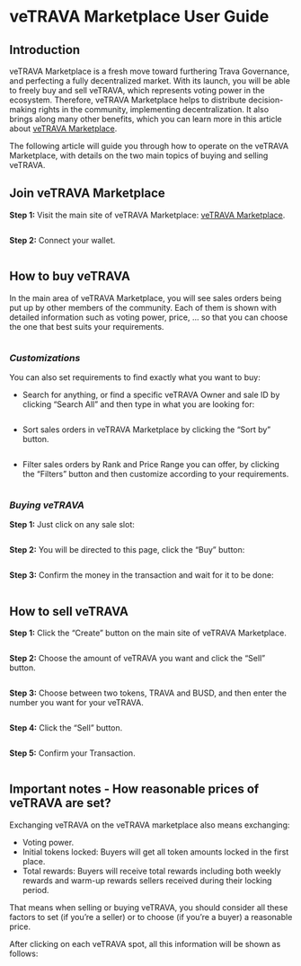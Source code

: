 # veTRAVA Marketplace User Guide

## Introduction

veTRAVA Marketplace is a fresh move toward furthering Trava Governance, and perfecting a fully decentralized market. With its launch, you will be able to freely buy and sell veTRAVA, which represents voting power in the ecosystem. Therefore, veTRAVA Marketplace helps to distribute decision-making rights in the community, implementing decentralization. It also brings along many other benefits, which you can learn more in this article about [veTRAVA Marketplace](https://nft-app.trava.finance/marketplace/ve-trava).

The following article will guide you through how to operate on the veTRAVA Marketplace, with details on the two main topics of buying and selling veTRAVA.

## Join veTRAVA Marketplace

**Step 1:** Visit the main site of veTRAVA Marketplace:  [veTRAVA Marketplace](https://nft-app.trava.finance/marketplace/ve-trava).

<figure><img src="https://lh4.googleusercontent.com/rSzHYdhMbWf9BQO9mQNbud3H2-0Osgd3KxY7HvdfI8ZAMCgWVmpmDYiwO27gsK8vXJPly4qOF3rDE3c2LGuVZz73A8iLP7oSD-HEkcQvpH67v0ih2k2vVDIvYNnxiCtZVwoVE6tFhkt4gCuBVbb1VuM" alt=""><figcaption></figcaption></figure>

**Step 2:** Connect your wallet.

<figure><img src="https://lh6.googleusercontent.com/2qyvtJH3zgnBbXpafic-U51qVpsW4rarfV7R-glhfs8d3JFVuhrtIwEiNzR5qeeeeRmSZYbzNor2C6Qz_RHEWX_2-f3PrNBkP0tPYaF8jARXTVEQw3QX1nuYTZXWI9V9j9NlipIeN9erKun8x_pa1cY" alt=""><figcaption></figcaption></figure>

## How to buy veTRAVA

In the main area of veTRAVA Marketplace, you will see sales orders being put up by other members of the community. Each of them is shown with detailed information such as voting power, price, … so that you can choose the one that best suits your requirements.

<figure><img src="https://lh5.googleusercontent.com/KZzeMSEkHAA66CcrQQlqd1SFTTgjlFBP9BhK0-ltWHNBjkkqVfniHfGqKD9rRhiLFVJFMxpP6ew2c_wd0RVdKydALfvzk81pllBt7LD6UhhaD4xIdHWA6R02yTkEzPOGWwkWveEK-YYOcdPvW0mKzIE" alt=""><figcaption></figcaption></figure>

### _Customizations_

You can also set requirements to find exactly what you want to buy:

* Search for anything, or find a specific veTRAVA Owner and sale ID by clicking “Search All” and then type in what you are looking for:

<figure><img src="https://lh5.googleusercontent.com/Hm11hdeQTyCm5yU0HZceIcpNl2OJbdv_hyV6qSBb5q5fDAMoTtD6ubbBVVEWaM-sRLOnsdFc12FHIv5St8LY9bu4kDchEH34XCzc3TvO2U3B8kX3gU_uZkqvM9kYXjRAvt560UuSwJiiXLuuiaeqPR4" alt=""><figcaption></figcaption></figure>

* Sort sales orders in veTRAVA Marketplace by clicking the “Sort by” button.

<figure><img src="https://lh4.googleusercontent.com/GM3c8MFvmNG7qMi6NuuZvEu0_JfFo-cKN1Xn0Z3w5TzDO4ruzn2u83BONq5BIlwUCdkXEkMaTpChejn122tRwmRC-YxPXz2isxGRNFIjM9RnB5iZf0qaiplxsNc6zVw6hiGpKPdLPq7JY9H7V09XgTI" alt=""><figcaption></figcaption></figure>

* Filter sales orders by Rank and Price Range you can offer, by clicking the “Filters” button and then customize according to your requirements.

<figure><img src="https://lh5.googleusercontent.com/gzrn1cFaHcF9Df-nqsgHGXufmevaOOTBiCNw0d8FXWlj0BaV4AQnhybmr_kN_Oip9Yu7HgHlK2vC3AXntAB0_mPZ1OLL_Bdtx6SdA7XzF8c_Dn3YcIsbeLDOsR7ySlK-aFdCcraK_vQ-Sxw4YaIMX_8" alt=""><figcaption></figcaption></figure>

### _Buying veTRAVA_

**Step 1:** Just click on any sale slot:

<figure><img src="https://lh6.googleusercontent.com/onY5k22HIUXSrg-rqALBcOEOl8aNxvwyUWwMDsO-cvsLi4ORxf7tR5x2WdyP1gOZj6a8q888IfGAY33jJywddHlpIO8VSh-uCqdl813VRpRgmVAMM9KbHGyfPq_FQTL9hyk5CodZii83SuDODAz3Usg" alt=""><figcaption></figcaption></figure>

**Step 2:** You will be directed to this page, click the “Buy” button:

<figure><img src="https://lh5.googleusercontent.com/6Y6kLVuKNbO7bVaWAOq8Gjc2f_jnVwgl4Th_9kjXqz_gawwFw_NH7T41tsUpS-nR8uTV8p7Hl81rXDC38M13-jZyJrPrmnCuhhxpgD7gheRM7RVDbX8e1fgM9BYS14VY9OnHEyt7_UZpRIYv3j7Pppo" alt=""><figcaption></figcaption></figure>

**Step 3:** Confirm the money in the transaction and wait for it to be done:

<figure><img src="https://lh6.googleusercontent.com/mewJEA9NFuyOoK7Y9682XfP0ZA_PaGnkBbgcdD0FGgIWRC3kyHsKrebMT15dTqYnHYQTTK_6-aFyVrZPgMqyqM3J1mjauNqj-idBfp8RMV_lLPecOEYcEERGXr41sytQXTF5j7IH8GBQf0Zq1EetxwM" alt=""><figcaption></figcaption></figure>

## How to sell veTRAVA

**Step 1:** Click the “Create” button on the main site of veTRAVA Marketplace.

<figure><img src="https://lh6.googleusercontent.com/IXZlwElESuFNbXon4WsQ8zcfqXEz0iwzaZpH5mqnN1ftbmdN2BbDIarhSpPOg0rX5Z88kryvFZBfvwMFMQ6Xmv5TmRAauWPvRYOZdKEZJWgsGFIsrRJx3bEGvVtViYzgZh4jrd1hTgeY66TGBqIh2Dw" alt=""><figcaption></figcaption></figure>

**Step 2:** Choose the amount of veTRAVA you want and click the “Sell” button.

<figure><img src="https://lh4.googleusercontent.com/Nwxeri1nOn4b6vf1p-3Av43VqXdXXLrBY17qqbxdYlpRgF8eD6KM6iu5JwxHU8j3PefYdp9Vuh9lIcRfjK0WfJYdAYjpmLDTIfnpPL1RJl1FVq2JwGj1BRgP3FQNFsZggIoov_ibee9WihJLDKIKFMo" alt=""><figcaption></figcaption></figure>

**Step 3:** Choose between two tokens, TRAVA and BUSD, and then enter the number you want for your veTRAVA.

<figure><img src="https://lh4.googleusercontent.com/He_BO6MZ6cCmhrQ9HMNXqbpbR5cochDH6hhlZMQvkvOaasH2VyJvNhikVeHzjnXgRew5YvbaIZesYPcP0O7bn-UkG6-huNOxjs1mW3EMuJwTLkcLNsMRM4UcNuYtRn1Cv5nW5dhBQOs9yczujRDcIsk" alt=""><figcaption></figcaption></figure>

**Step 4:** Click the “Sell” button.

<figure><img src="https://lh4.googleusercontent.com/59BpZiLdeJokAvNrWUhDQAHXxeThZC2sCNPppB6qSYsBiGoNJIK09Efm7cqXJ1llSoDrvpNb9XM_vrlVmk-1iouJN8DdBmKQGOJKgBx-hZMOrt2Rx3KMPeqykgDPJXHqdp5m9ETZaL56_sRsAvCQsQA" alt=""><figcaption></figcaption></figure>

**Step 5:** Confirm your Transaction.

<figure><img src="https://lh5.googleusercontent.com/4l_WfaFgewLc8MYSO6UCv3MpImLNiQuzZK_oYznyGRP1UVLVarXdwdPpcnzrfLkfcgQb7qXnNgzDSR1DHZKimW0qI0GYYUvX1u1ZathDdTtEJRYDYYk0Ed_YZ1Rhcopi_wZYBsYoKSRg4_0Vx95ZTCY" alt=""><figcaption></figcaption></figure>

## Important notes - How reasonable prices of veTRAVA are set?

Exchanging veTRAVA on the veTRAVA marketplace also means exchanging:&#x20;

* Voting power.
* Initial tokens locked: Buyers will get all token amounts locked in the first place.
* Total rewards: Buyers will receive total rewards including both weekly rewards and warm-up rewards sellers received during their locking period.

That means when selling or buying veTRAVA, you should consider all these factors to set (if you’re a seller) or to choose (if you’re a buyer) a reasonable price.&#x20;

After clicking on each veTRAVA spot, all this information will be shown as follows:

<figure><img src="https://lh6.googleusercontent.com/ZDhTP57ohYSEzpBeFFSbH6HDmjQw9Jo0RkcijbuBXlzUde-VlOhwDb26RRbnY-pyBjyDXvrgct7PRyfHrE2V9SSgo1cBAydLprc9hw2_OsDG9G6luFI2TTBHrDUdvxdNmcEHf6GjK0JXkWKHTRDd7ck" alt=""><figcaption></figcaption></figure>

